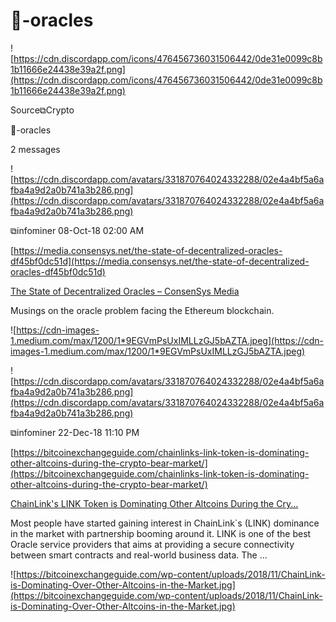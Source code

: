 # 🧱-oracles

![https://cdn.discordapp.com/icons/476456736031506442/0de31e0099c8b1b11666e24438e39a2f.png](https://cdn.discordapp.com/icons/476456736031506442/0de31e0099c8b1b11666e24438e39a2f.png)

Source⧉Crypto

🧱-oracles

2 messages

![https://cdn.discordapp.com/avatars/331870764024332288/02e4a4bf5a6afba4a9d2a0b741a3b286.png](https://cdn.discordapp.com/avatars/331870764024332288/02e4a4bf5a6afba4a9d2a0b741a3b286.png)

⧉infominer 08-Oct-18 02:00 AM

[https://media.consensys.net/the-state-of-decentralized-oracles-df45bf0dc51d](https://media.consensys.net/the-state-of-decentralized-oracles-df45bf0dc51d)

[The State of Decentralized Oracles – ConsenSys Media](https://media.consensys.net/the-state-of-decentralized-oracles-df45bf0dc51d)

Musings on the oracle problem facing the Ethereum blockchain.

![https://cdn-images-1.medium.com/max/1200/1*9EGVmPsUxIMLLzGJ5bAZTA.jpeg](https://cdn-images-1.medium.com/max/1200/1*9EGVmPsUxIMLLzGJ5bAZTA.jpeg)

![https://cdn.discordapp.com/avatars/331870764024332288/02e4a4bf5a6afba4a9d2a0b741a3b286.png](https://cdn.discordapp.com/avatars/331870764024332288/02e4a4bf5a6afba4a9d2a0b741a3b286.png)

⧉infominer 22-Dec-18 11:10 PM

[https://bitcoinexchangeguide.com/chainlinks-link-token-is-dominating-other-altcoins-during-the-crypto-bear-market/](https://bitcoinexchangeguide.com/chainlinks-link-token-is-dominating-other-altcoins-during-the-crypto-bear-market/)

[ChainLink's LINK Token is Dominating Other Altcoins During the Cry...](https://bitcoinexchangeguide.com/chainlinks-link-token-is-dominating-other-altcoins-during-the-crypto-bear-market/)

Most people have started gaining interest in ChainLink`s (LINK) dominance in the market with partnership booming around it. LINK is one of the best Oracle service providers that aims at providing a secure connectivity between smart contracts and real-world business data. The ...

![https://bitcoinexchangeguide.com/wp-content/uploads/2018/11/ChainLink-is-Dominating-Over-Other-Altcoins-in-the-Market.jpg](https://bitcoinexchangeguide.com/wp-content/uploads/2018/11/ChainLink-is-Dominating-Over-Other-Altcoins-in-the-Market.jpg)